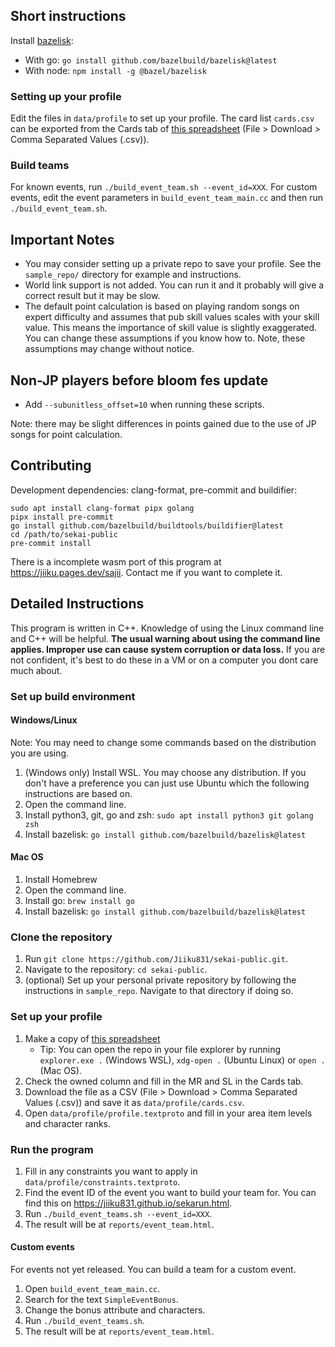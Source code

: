 ## Short instructions

Install [bazelisk](https://github.com/bazelbuild/bazelisk):

*  With go: `go install github.com/bazelbuild/bazelisk@latest`
*  With node: `npm install -g @bazel/bazelisk`

### Setting up your profile

Edit the files in `data/profile` to set up your profile. The card
list `cards.csv` can be exported from the Cards tab of [this
spreadsheet](https://docs.google.com/spreadsheets/d/1_pHFBUTILVJbBFymBY08pVbrLu6VmYfPDuQifQKD0dA/edit#gid=1249058281)
(File > Download > Comma Separated Values (.csv)).

### Build teams

For known events, run `./build_event_team.sh --event_id=XXX`. For custom
events, edit the event parameters in `build_event_team_main.cc` and then run
`./build_event_team.sh`.

## Important Notes

*  You may consider setting up a private repo to save your profile. See the
   `sample_repo/` directory for example and instructions.
*  World link support is not added. You can run it and it probably will give a
   correct result but it may be slow.
*  The default point calculation is based on playing random songs on expert
   difficulty and assumes that pub skill values scales with your skill value.
   This means the importance of skill value is slightly exaggerated. You can
   change these assumptions if you know how to. Note, these assumptions may
   change without notice.

## Non-JP players before bloom fes update

*  Add `--subunitless_offset=10` when running these scripts.

Note: there may be slight differences in points gained due to the use of JP
songs for point calculation.

## Contributing

Development dependencies: clang-format, pre-commit and buildifier:

```
sudo apt install clang-format pipx golang
pipx install pre-commit
go install github.com/bazelbuild/buildtools/buildifier@latest
cd /path/to/sekai-public
pre-commit install
```

There is a incomplete wasm port of this program at
https://jiiku.pages.dev/sajii. Contact me if you want to complete it.

## Detailed Instructions

This program is written in C++. Knowledge of using the Linux command line and
C++ will be helpful. **The usual warning about using the command line applies.
Improper use can cause system corruption or data loss.** If you are not
confident, it's best to do these in a VM or on a computer you dont care much
about.

### Set up build environment

#### Windows/Linux

Note: You may need to change some commands based on the distribution you are using.

1.  (Windows only) Install WSL. You may choose any distribution. If you don't
    have a preference you can just use Ubuntu which the following instructions
    are based on.
2.  Open the command line.
3.  Install python3, git, go and zsh: `sudo apt install python3 git golang zsh`
4.  Install bazelisk: `go install github.com/bazelbuild/bazelisk@latest`

#### Mac OS

1.  Install Homebrew
2.  Open the command line.
3.  Install go: `brew install go`
4.  Install bazelisk: `go install github.com/bazelbuild/bazelisk@latest`

### Clone the repository

1.  Run `git clone https://github.com/Jiiku831/sekai-public.git`.
2.  Navigate to the repository: `cd sekai-public`.
3.  (optional) Set up your personal private repository by following the
    instructions in `sample_repo`. Navigate to that directory if doing so.

### Set up your profile

1.  Make a copy of [this spreadsheet](https://docs.google.com/spreadsheets/d/1_pHFBUTILVJbBFymBY08pVbrLu6VmYfPDuQifQKD0dA/edit#gid=1249058281)
    *  Tip: You can open the repo in your file explorer by running
       `explorer.exe .` (Windows WSL), `xdg-open .` (Ubuntu Linux) or `open .`
       (Mac OS).
2.  Check the owned column and fill in the MR and SL in the Cards tab.
3.  Download the file as a CSV (File > Download > Comma Separated Values (.csv))
    and save it as `data/profile/cards.csv`.
4.  Open `data/profile/profile.textproto` and fill in your area item levels and
    character ranks.

### Run the program

1.  Fill in any constraints you want to apply in `data/profile/constraints.textproto`.
2.  Find the event ID of the event you want to build your team for. You can
    find this on https://jiiku831.github.io/sekarun.html.
3.  Run `./build_event_teams.sh --event_id=XXX`.
4.  The result will be at `reports/event_team.html`.

#### Custom events

For events not yet released. You can build a team for a custom event.

1.  Open `build_event_team_main.cc`.
2.  Search for the text `SimpleEventBonus`.
3.  Change the bonus attribute and characters.
4.  Run `./build_event_teams.sh`.
5.  The result will be at `reports/event_team.html`.

